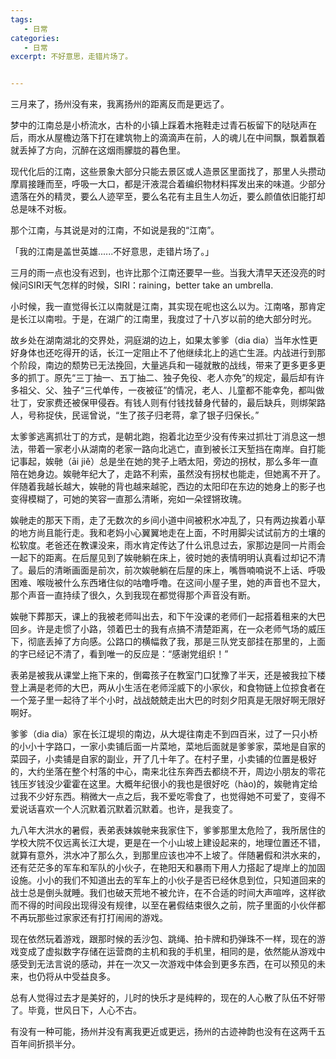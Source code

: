 ```yaml
---
tags:
   - 日常
categories:
   - 日常
excerpt: 不好意思，走错片场了。


---
```






三月来了，扬州没有来，我离扬州的距离反而是更远了。



梦中的江南总是小桥流水，古朴的小镇上踩着木拖鞋走过青石板留下的哒哒声在后，雨水从屋檐边落下打在建筑物上的滴滴声在前，人的魂儿在中间飘，飘着飘着就丢掉了方向，沉醉在这烟雨朦胧的暮色里。



现代化后的江南，这些景象大部分只能去景区或人造景区里面找了，那里人头攒动摩肩接踵而至，呼吸一大口，都是汗液混合着编织物材料挥发出来的味道。少部分遗落在外的精灵，要么人迹罕至，要么名花有主且生人勿近，要么颜值依旧能打却总是味不对板。



那个江南，与其说是对的江南，不如说是我的“江南”。



「我的江南是盖世英雄......不好意思，走错片场了。」



三月的雨一点也没有迟到，也许比那个江南还要早一些。当我大清早天还没亮的时候问SIRI天气怎样的时候，SIRI：raining，better take an umbrella.



小时候，我一直觉得长江以南就是江南，其实现在呢也这么以为。江南咯，那肯定是长江以南啦。于是，在湖广的江南里，我度过了十八岁以前的绝大部分时光。



故乡处在湖南湖北的交界处，洞庭湖的边上，如果太爹爹（dia dia）当年水性更好身体也还吃得开的话，长江一定阻止不了他继续北上的逃亡生涯。内战进行到那个阶段，南边的颓势已无法挽回，大量逃兵和一碰就散的战线，带来了更多更多更多的抓丁。原先“三丁抽一、五丁抽二、独子免役、老人亦免”的规定，最后却有许多祖父、父、独子“三代单传，一夜被征”的情况，老人、儿童都不能幸免，都叫做壮丁，安家费还被保甲侵吞。有钱人则有付钱找替身代替的，最后缺兵，则绑架路人，号称捉伕，民谣曾说，“生了孩子归老蒋，拿了银子归保长。”



太爹爹逃离抓壮丁的方式，是朝北跑，抱着北边至少没有传来过抓壮丁消息这一想法，带着一家老小从湖南的老家一路向北逃亡，直到被长江天堑挡在南岸。自打能记事起，娭毑（āi jiě）总是坐在她的凳子上晒太阳，旁边的拐杖，那么多年一直陪在她身边。娭毑年纪大了，走路不利索，虽然没有拐杖也能走，但她离不开了。伴随着我越长越大，娭毑的背也越来越驼，西边的太阳印在东边的她身上的影子也变得模糊了，可她的笑容一直那么清晰，宛如一朵铿锵玫瑰。



娭毑走的那天下雨，走了无数次的乡间小道中间被积水冲乱了，只有两边挨着小草的地方尚且能行走。我和老妈小心翼翼地走在上面，不时用脚尖试试前方的土壤的松软度。老爸还在教课没来，雨水肯定传达了什么讯息过去，家那边是同一片雨会一起下的距离。在后屋见到了娭毑躺在床上，彼时她的表情明明认真看过却记不清了。最后的清晰画面是前次，前次娭毑躺在后屋的床上，嘴唇喃喃说不上话、呼吸困难、喉咙被什么东西堵住似的咕噜呼噜。在这间小屋子里，她的声音也不显大，那个声音一直持续了很久，久到我现在都觉得那个声音没有断。



娭毑下葬那天，课上的我被老师叫出去，和下午没课的老师们一起搭着租来的大巴回乡。许是走惯了小路，领着巴士的我有点搞不清楚距离，在一众老师气场的威压下，彻底丢掉了方向感。公路口的横幅救了我，那是三队党支部挂在那里的，上面的字已经记不清了，看到唯一的反应是：“感谢党组织！”



表弟是被我从课堂上拖下来的，倒霉孩子在教室门口犹豫了半天，还是被我拉下楼登上满是老师的大巴，两从小生活在老师淫威下的小家伙，和食物链上位掠食者在一个笼子里一起待了半个小时，战战兢兢走出大巴的时刻夕阳真是无限好啊无限好啊好。



爹爹（dia dia）家在长江堤坝的南边，从大堤往南走不到四百米，过了一只小桥的小小十字路口，一家小卖铺后面一片菜地，菜地后面就是爹爹家，菜地是自家的菜园子，小卖铺是自家的副业，开了几十年了。在村子里，小卖铺的位置是极好的，大约坐落在整个村落的中心，南来北往东奔西去都绕不开，周边小朋友的零花钱压岁钱没少霍霍在这里。大概年纪很小的我也是很好吃（hào)的，娭毑肯定给过我不少好东西。稍微大一点之后，我不爱吃零食了，也觉得她不可爱了，变得不爱说话喜欢一个人沉默着沉默着沉默着。也许，是我变了。



九八年大洪水的暑假，表弟表妹娭毑来我家住下，爹爹那里太危险了，我所居住的学校大院不仅远离长江大堤，更是在一个小山坡上建设起来的，地理位置还不错，就算有意外，洪水冲了那么久，到那里应该也冲不上坡了。伴随暑假和洪水来的，还有茫茫多的军车和军队的小伙子，在艳阳天和暴雨下用人力搭起了堤岸上的加固设施。小小的我们不知道出去的军车上的小伙子是否已经休息到位，只知道回来的战士总是倒头就睡。我们也破天荒地不被允许，在不合适的时间大声喧哗，这样欲而不得的时间段出现得没有规律，以至在暑假结束很久之前，院子里面的小伙伴都不再玩那些过家家还有打打闹闹的游戏。



现在依然玩着游戏，跟那时候的丢沙包、跳绳、拍卡牌和扔弹珠不一样，现在的游戏变成了虚拟数字存储在运营商的主机和我的手机里，相同的是，依然能从游戏中感受到无法言说的感动，并在一次又一次游戏中体会到更多东西，在可以预见的未来，也仍将从中受益良多。



总有人觉得过去才是美好的，儿时的快乐才是纯粹的，现在的人心散了队伍不好带了。毕竟，世风日下，人心不古。



有没有一种可能，扬州并没有离我更近或更远，扬州的古迹神韵也没有在这两千五百年间折损半分。